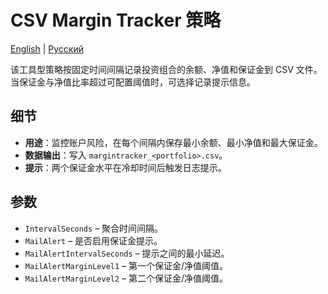 # CSV Margin Tracker 策略
[English](README.md) | [Русский](README_ru.md)

该工具型策略按固定时间间隔记录投资组合的余额、净值和保证金到 CSV 文件。
当保证金与净值比率超过可配置阈值时，可选择记录提示信息。

## 细节
- **用途**：监控账户风险，在每个间隔内保存最小余额、最小净值和最大保证金。
- **数据输出**：写入 `margintracker_<portfolio>.csv`。
- **提示**：两个保证金水平在冷却时间后触发日志提示。

## 参数
- `IntervalSeconds` – 聚合时间间隔。
- `MailAlert` – 是否启用保证金提示。
- `MailAlertIntervalSeconds` – 提示之间的最小延迟。
- `MailAlertMarginLevel1` – 第一个保证金/净值阈值。
- `MailAlertMarginLevel2` – 第二个保证金/净值阈值。
